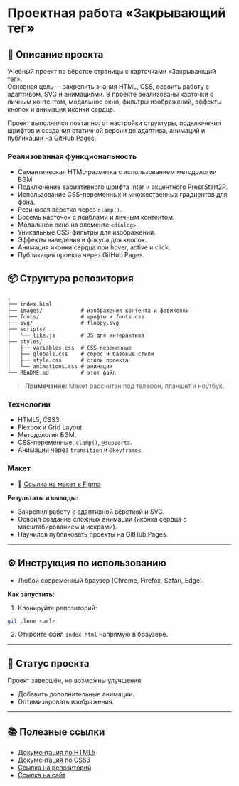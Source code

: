 <h1>Проектная работа «Закрывающий тег»</h1>

## 📖 Описание проекта

Учебный проект по вёрстке страницы с карточками «Закрывающий тег». <br>
Основная цель — закрепить знания HTML, CSS, освоить работу с адаптивом, SVG и анимациями. В проекте реализованы карточки с личным контентом, модальное окно, фильтры изображений, эффекты кнопок и анимация иконки сердца.

Проект выполнялся поэтапно: от настройки структуры, подключения шрифтов и создания статичной версии до адаптива, анимаций и публикации на GitHub Pages.

### Реализованная функциональность

* Семантическая HTML-разметка с использованием методологии БЭМ.
* Подключение вариативного шрифта Inter и акцентного PressStart2P.
* Использование CSS-переменных и множественных градиентов для фона.
* Резиновая вёрстка через `clamp()`.
* Восемь карточек с лейблами и личным контентом.
* Модальное окно на элементе `<dialog>`.
* Уникальные CSS-фильтры для изображений.
* Эффекты наведения и фокуса для кнопок.
* Анимация иконки сердца при hover, active и click.
* Публикация проекта через GitHub Pages.

## 📦 Структура репозитория

```
.
├── index.html
├── images/            # изображения контента и фавиконки
├── fonts/             # шрифты и fonts.css
├── svg/               # floppy.svg
├── scripts/
│   └── like.js        # JS для интерактива
├── styles/
│   ├── variables.css  # CSS-переменные
│   ├── globals.css    # сброс и базовые стили
│   ├── style.css      # стили проекта
│   └── animations.css # анимации
└── README.md          # этот файл
```
> **Примечание:** Макет рассчитан под телефон, планшет и ноутбук.

### Технологии

* HTML5, CSS3.
* Flexbox и Grid Layout.
* Методология БЭМ.
* CSS-переменные, `clamp()`, `@supports`.
* Анимации через `transition` и `@keyframes`.

### Макет

* 🔗 [Ссылка на макет в Figma](https://www.figma.com/design/Yg5IFeWSyl6Js98kWROjVP/4-спринт.-Проектная--работа?node-id=1-2145&p=f&t=ygego93Ssc3INQ8W-0)

**Результаты и выводы:**

* Закрепил работу с адаптивной вёрсткой и SVG.
* Освоил создание сложных анимаций (иконка сердца с масштабированием и искрами).
* Научился публиковать проекты на GitHub Pages.

---

## ⚙️ Инструкция по использованию

* Любой современный браузер (Chrome, Firefox, Safari, Edge).

**Как запустить:**

1. Клонируйте репозиторий:

```bash
git clone <url>
```

2. Откройте файл `index.html` напрямую в браузере.

---

## 📌 Статус проекта

Проект завершён, но возможны улучшения:

* Добавить дополнительные анимации.
* Оптимизировать изображения.

---

## 📚 Полезные ссылки

* [Документация по HTML5](https://developer.mozilla.org/ru/docs/Web/HTML)
* [Документация по CSS3](https://developer.mozilla.org/ru/docs/Web/CSS)
* [Ссылка на репозиторий](https://github.com/afanassk/zakrivayuschiy-teg-f)
* [Ссылка на сайт](https://afanassk.github.io/zakrivayuschiy-teg-f/)
